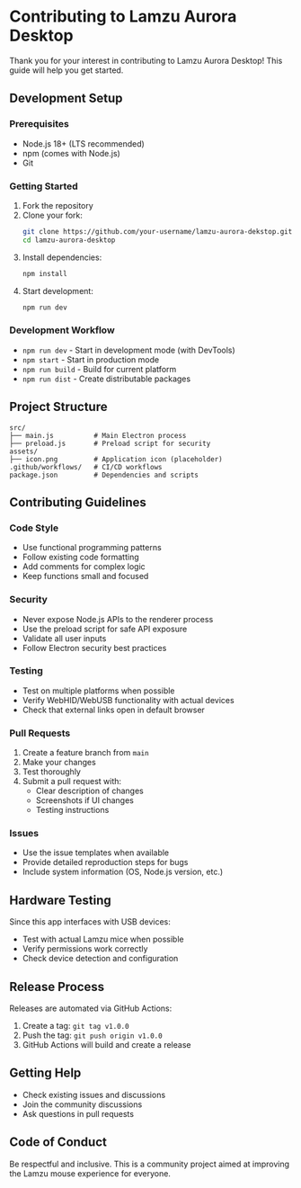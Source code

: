 # Contributing to Lamzu Aurora Desktop

Thank you for your interest in contributing to Lamzu Aurora Desktop! This guide will help you get started.

## Development Setup

### Prerequisites
- Node.js 18+ (LTS recommended)
- npm (comes with Node.js)
- Git

### Getting Started
1. Fork the repository
2. Clone your fork:
   ```bash
   git clone https://github.com/your-username/lamzu-aurora-dekstop.git
   cd lamzu-aurora-desktop
   ```
3. Install dependencies:
   ```bash
   npm install
   ```
4. Start development:
   ```bash
   npm run dev
   ```

### Development Workflow
- `npm run dev` - Start in development mode (with DevTools)
- `npm start` - Start in production mode
- `npm run build` - Build for current platform
- `npm run dist` - Create distributable packages

## Project Structure

```
src/
├── main.js          # Main Electron process
├── preload.js       # Preload script for security
assets/
├── icon.png         # Application icon (placeholder)
.github/workflows/   # CI/CD workflows
package.json         # Dependencies and scripts
```

## Contributing Guidelines

### Code Style
- Use functional programming patterns
- Follow existing code formatting
- Add comments for complex logic
- Keep functions small and focused

### Security
- Never expose Node.js APIs to the renderer process
- Use the preload script for safe API exposure
- Validate all user inputs
- Follow Electron security best practices

### Testing
- Test on multiple platforms when possible
- Verify WebHID/WebUSB functionality with actual devices
- Check that external links open in default browser

### Pull Requests
1. Create a feature branch from `main`
2. Make your changes
3. Test thoroughly
4. Submit a pull request with:
   - Clear description of changes
   - Screenshots if UI changes
   - Testing instructions

### Issues
- Use the issue templates when available
- Provide detailed reproduction steps for bugs
- Include system information (OS, Node.js version, etc.)

## Hardware Testing

Since this app interfaces with USB devices:
- Test with actual Lamzu mice when possible
- Verify permissions work correctly
- Check device detection and configuration

## Release Process

Releases are automated via GitHub Actions:
1. Create a tag: `git tag v1.0.0`
2. Push the tag: `git push origin v1.0.0`
3. GitHub Actions will build and create a release

## Getting Help

- Check existing issues and discussions
- Join the community discussions
- Ask questions in pull requests

## Code of Conduct

Be respectful and inclusive. This is a community project aimed at improving the Lamzu mouse experience for everyone. 